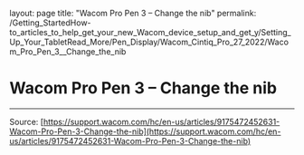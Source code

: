 layout: page
title: "Wacom Pro Pen 3 – Change the nib"
permalink: /Getting_StartedHow-to_articles_to_help_get_your_new_Wacom_device_setup_and_get_y/Setting_Up_Your_TabletRead_More/Pen_Display/Wacom_Cintiq_Pro_27_2022/Wacom_Pro_Pen_3__Change_the_nib

# Wacom Pro Pen 3 – Change the nib



---
Source: [https://support.wacom.com/hc/en-us/articles/9175472452631-Wacom-Pro-Pen-3-Change-the-nib](https://support.wacom.com/hc/en-us/articles/9175472452631-Wacom-Pro-Pen-3-Change-the-nib)
